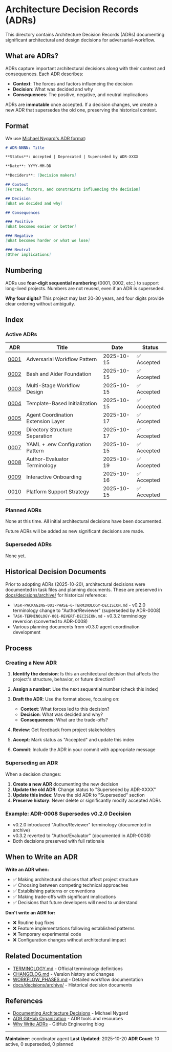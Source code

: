 # Architecture Decision Records (ADRs)

This directory contains Architecture Decision Records (ADRs) documenting significant architectural and design decisions for adversarial-workflow.

## What are ADRs?

ADRs capture important architectural decisions along with their context and consequences. Each ADR describes:
- **Context**: The forces and factors influencing the decision
- **Decision**: What was decided and why
- **Consequences**: The positive, negative, and neutral implications

ADRs are **immutable** once accepted. If a decision changes, we create a new ADR that supersedes the old one, preserving the historical context.

## Format

We use [Michael Nygard's ADR format](https://cognitect.com/blog/2011/11/15/documenting-architecture-decisions):

```markdown
# ADR-NNNN: Title

**Status**: Accepted | Deprecated | Superseded by ADR-XXXX

**Date**: YYYY-MM-DD

**Deciders**: [Decision makers]

## Context
[Forces, factors, and constraints influencing the decision]

## Decision
[What we decided and why]

## Consequences

### Positive
[What becomes easier or better]

### Negative
[What becomes harder or what we lose]

### Neutral
[Other implications]
```

## Numbering

ADRs use **four-digit sequential numbering** (0001, 0002, etc.) to support long-lived projects. Numbers are not reused, even if an ADR is superseded.

**Why four digits?** This project may last 20-30 years, and four digits provide clear ordering without ambiguity.

## Index

### Active ADRs

| ADR | Title | Date | Status |
|-----|-------|------|--------|
| [0001](0001-adversarial-workflow-pattern.md) | Adversarial Workflow Pattern | 2025-10-15 | ✅ Accepted |
| [0002](0002-bash-and-aider-foundation.md) | Bash and Aider Foundation | 2025-10-15 | ✅ Accepted |
| [0003](0003-multi-stage-workflow-design.md) | Multi-Stage Workflow Design | 2025-10-15 | ✅ Accepted |
| [0004](0004-template-based-initialization.md) | Template-Based Initialization | 2025-10-15 | ✅ Accepted |
| [0005](0005-agent-coordination-extension-layer.md) | Agent Coordination Extension Layer | 2025-10-17 | ✅ Accepted |
| [0006](0006-directory-structure-separation.md) | Directory Structure Separation | 2025-10-17 | ✅ Accepted |
| [0007](0007-yaml-env-configuration-pattern.md) | YAML + .env Configuration Pattern | 2025-10-15 | ✅ Accepted |
| [0008](0008-author-evaluator-terminology.md) | Author-Evaluator Terminology | 2025-10-19 | ✅ Accepted |
| [0009](0009-interactive-onboarding.md) | Interactive Onboarding | 2025-10-16 | ✅ Accepted |
| [0010](0010-platform-support-strategy.md) | Platform Support Strategy | 2025-10-15 | ✅ Accepted |

### Planned ADRs

None at this time. All initial architectural decisions have been documented.

Future ADRs will be added as new significant decisions are made.

### Superseded ADRs

None yet.

## Historical Decision Documents

Prior to adopting ADRs (2025-10-20), architectural decisions were documented in task files and planning documents. These are preserved in [docs/decisions/archive/](../archive/) for historical reference:

- `TASK-PACKAGING-001-PHASE-6-TERMINOLOGY-DECISION.md` - v0.2.0 terminology change to "Author/Reviewer" (superseded by ADR-0008)
- `TASK-TERMINOLOGY-001-REVERT-DECISION.md` - v0.3.2 terminology reversion (converted to ADR-0008)
- Various planning documents from v0.3.0 agent coordination development

## Process

### Creating a New ADR

1. **Identify the decision**: Is this an architectural decision that affects the project's structure, behavior, or future direction?

2. **Assign a number**: Use the next sequential number (check this index)

3. **Draft the ADR**: Use the format above, focusing on:
   - **Context**: What forces led to this decision?
   - **Decision**: What was decided and why?
   - **Consequences**: What are the trade-offs?

4. **Review**: Get feedback from project stakeholders

5. **Accept**: Mark status as "Accepted" and update this index

6. **Commit**: Include the ADR in your commit with appropriate message

### Superseding an ADR

When a decision changes:

1. **Create a new ADR** documenting the new decision
2. **Update the old ADR**: Change status to "Superseded by ADR-XXXX"
3. **Update this index**: Move the old ADR to "Superseded" section
4. **Preserve history**: Never delete or significantly modify accepted ADRs

### Example: ADR-0008 Supersedes v0.2.0 Decision

- v0.2.0 introduced "Author/Reviewer" terminology (documented in archive)
- v0.3.2 reverted to "Author/Evaluator" (documented in ADR-0008)
- Both decisions preserved with full rationale

## When to Write an ADR

**Write an ADR when:**
- ✅ Making architectural choices that affect project structure
- ✅ Choosing between competing technical approaches
- ✅ Establishing patterns or conventions
- ✅ Making trade-offs with significant implications
- ✅ Decisions that future developers will need to understand

**Don't write an ADR for:**
- ❌ Routine bug fixes
- ❌ Feature implementations following established patterns
- ❌ Temporary experimental code
- ❌ Configuration changes without architectural impact

## Related Documentation

- [TERMINOLOGY.md](../../TERMINOLOGY.md) - Official terminology definitions
- [CHANGELOG.md](../../../CHANGELOG.md) - Version history and changes
- [WORKFLOW_PHASES.md](../../WORKFLOW_PHASES.md) - Detailed workflow documentation
- [docs/decisions/archive/](../archive/) - Historical decision documents

## References

- [Documenting Architecture Decisions](https://cognitect.com/blog/2011/11/15/documenting-architecture-decisions) - Michael Nygard
- [ADR GitHub Organization](https://adr.github.io/) - ADR tools and resources
- [Why Write ADRs](https://github.blog/2020-08-13-why-write-adrs/) - GitHub Engineering blog

---

**Maintainer**: coordinator agent
**Last Updated**: 2025-10-20
**ADR Count**: 10 active, 0 superseded, 0 planned
